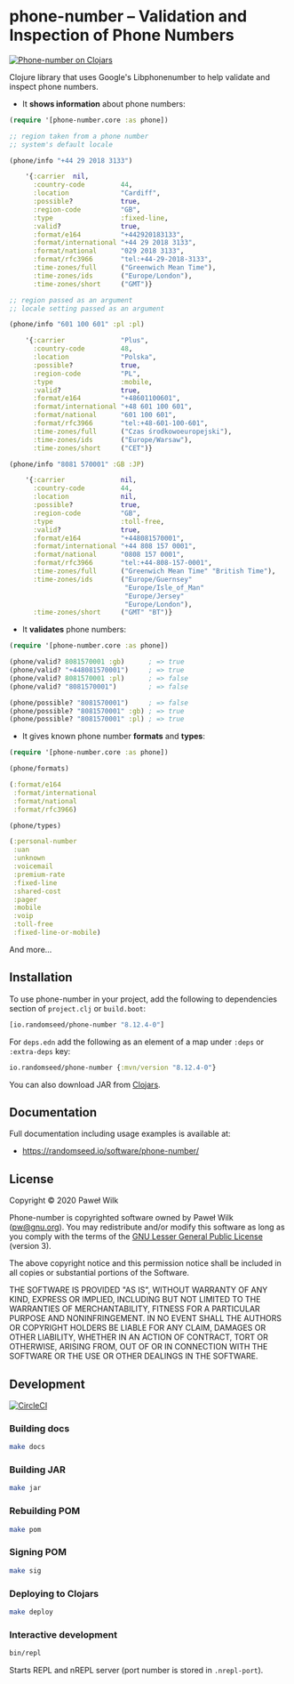 # phone-number – Validation and Inspection of Phone Numbers

[![Phone-number on Clojars](https://img.shields.io/clojars/v/io.randomseed/phone-number.svg)](https://clojars.org/io.randomseed/phone-number)

Clojure library that uses Google's Libphonenumber to help validate and inspect phone numbers.

* It **shows information** about phone numbers:

```clojure
(require '[phone-number.core :as phone])

;; region taken from a phone number
;; system's default locale

(phone/info "+44 29 2018 3133")

    '{:carrier  nil,
      :country-code         44,
      :location             "Cardiff",
      :possible?            true,
      :region-code          "GB",
      :type                 :fixed-line,
      :valid?               true,
      :format/e164          "+442920183133",
      :format/international "+44 29 2018 3133",
      :format/national      "029 2018 3133",
      :format/rfc3966       "tel:+44-29-2018-3133",
      :time-zones/full      ("Greenwich Mean Time"),
      :time-zones/ids       ("Europe/London"),
      :time-zones/short     ("GMT")}

;; region passed as an argument
;; locale setting passed as an argument

(phone/info "601 100 601" :pl :pl)

    '{:carrier              "Plus",
      :country-code         48,
      :location             "Polska",
      :possible?            true,
      :region-code          "PL",
      :type                 :mobile,
      :valid?               true,
      :format/e164          "+48601100601",
      :format/international "+48 601 100 601",
      :format/national      "601 100 601",
      :format/rfc3966       "tel:+48-601-100-601",
      :time-zones/full      ("Czas środkowoeuropejski"),
      :time-zones/ids       ("Europe/Warsaw"),
      :time-zones/short     ("CET")}

(phone/info "8081 570001" :GB :JP)

    '{:carrier              nil,
      :country-code         44,
      :location             nil,
      :possible?            true,
      :region-code          "GB",
      :type                 :toll-free,
      :valid?               true,
      :format/e164          "+448081570001",
      :format/international "+44 808 157 0001",
      :format/national      "0808 157 0001",
      :format/rfc3966       "tel:+44-808-157-0001",
      :time-zones/full      ("Greenwich Mean Time" "British Time"),
      :time-zones/ids       ("Europe/Guernsey"
                             "Europe/Isle_of_Man"
                             "Europe/Jersey"
                             "Europe/London"),
      :time-zones/short     ("GMT" "BT")}
```

* It **validates** phone numbers:

```clojure
(require '[phone-number.core :as phone])

(phone/valid? 8081570001 :gb)      ; => true
(phone/valid? "+448081570001")     ; => true
(phone/valid? 8081570001 :pl)      ; => false
(phone/valid? "8081570001")        ; => false

(phone/possible? "8081570001")     ; => false
(phone/possible? "8081570001" :gb) ; => true
(phone/possible? "8081570001" :pl) ; => true
```

* It gives known phone number **formats** and **types**:

```clojure
(require '[phone-number.core :as phone])

(phone/formats)

(:format/e164
 :format/international
 :format/national
 :format/rfc3966)

(phone/types)

(:personal-number
 :uan
 :unknown
 :voicemail
 :premium-rate
 :fixed-line
 :shared-cost
 :pager
 :mobile
 :voip
 :toll-free
 :fixed-line-or-mobile)
```

And more…

## Installation

To use phone-number in your project, add the following to dependencies section of
`project.clj` or `build.boot`:

```clojure
[io.randomseed/phone-number "8.12.4-0"]
```

For `deps.edn` add the following as an element of a map under `:deps` or
`:extra-deps` key:

```clojure
io.randomseed/phone-number {:mvn/version "8.12.4-0"}
```

You can also download JAR from [Clojars](https://clojars.org/io.randomseed/phone-number).

## Documentation

Full documentation including usage examples is available at:

* https://randomseed.io/software/phone-number/

## License

Copyright © 2020 Paweł Wilk

Phone-number is copyrighted software owned by Paweł Wilk (pw@gnu.org). You may
redistribute and/or modify this software as long as you comply with the terms of
the [GNU Lesser General Public License][LICENSE] (version 3).

The above copyright notice and this permission notice shall be included in all
copies or substantial portions of the Software.

THE SOFTWARE IS PROVIDED "AS IS", WITHOUT WARRANTY OF ANY KIND, EXPRESS OR
IMPLIED, INCLUDING BUT NOT LIMITED TO THE WARRANTIES OF MERCHANTABILITY, FITNESS
FOR A PARTICULAR PURPOSE AND NONINFRINGEMENT. IN NO EVENT SHALL THE AUTHORS OR
COPYRIGHT HOLDERS BE LIABLE FOR ANY CLAIM, DAMAGES OR OTHER LIABILITY, WHETHER
IN AN ACTION OF CONTRACT, TORT OR OTHERWISE, ARISING FROM, OUT OF OR IN
CONNECTION WITH THE SOFTWARE OR THE USE OR OTHER DEALINGS IN THE SOFTWARE.

## Development

[![CircleCI](https://circleci.com/gh/randomseed-io/phone-number.svg?style=svg)](https://circleci.com/gh/randomseed-io/phone-number)

### Building docs

```bash
make docs
```

### Building JAR

```bash
make jar
```

### Rebuilding POM

```bash
make pom
```

### Signing POM

```bash
make sig
```

### Deploying to Clojars

```bash
make deploy
```

### Interactive development

```bash
bin/repl
```

Starts REPL and nREPL server (port number is stored in `.nrepl-port`).

[LICENSE]:    https://github.com/randomseed-io/phone-number/blob/master/LICENSE
